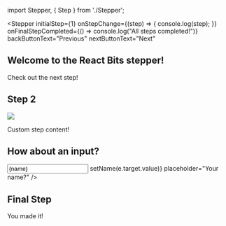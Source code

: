 import Stepper, { Step } from './Stepper';
  
<Stepper
  initialStep={1}
  onStepChange={(step) => {
    console.log(step);
  }}
  onFinalStepCompleted={() => console.log("All steps completed!")}
  backButtonText="Previous"
  nextButtonText="Next"
>
  <Step>
    <h2>Welcome to the React Bits stepper!</h2>
    <p>Check out the next step!</p>
  </Step>
  <Step>
    <h2>Step 2</h2>
    <img style={{ height: '100px', width: '100%', objectFit: 'cover', objectPosition: 'center -70px', borderRadius: '15px', marginTop: '1em' }} src="https://www.purrfectcatgifts.co.uk/cdn/shop/collections/Funny_Cat_Cards_640x640.png?v=1663150894" />
    <p>Custom step content!</p>
  </Step>
  <Step>
    <h2>How about an input?</h2>
    <input value={name} onChange={(e) => setName(e.target.value)} placeholder="Your name?" />
  </Step>
  <Step>
    <h2>Final Step</h2>
    <p>You made it!</p>
  </Step>
</Stepper>